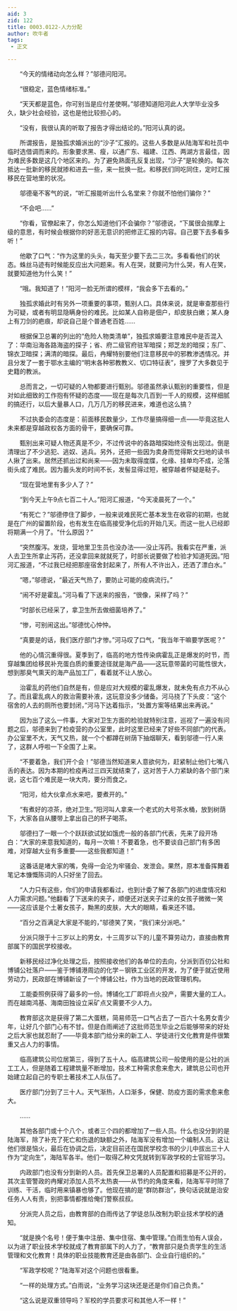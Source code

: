 ```yaml
---
aid: 3
zid: 122
title: 0003.0122-人力分配
author: 吹牛者
tags: 
 - 正文

---
```




　　“今天的情绪动向怎么样？”邬德问阳河。

　　“很稳定，蓝色情绪标准。”

　　“天天都是蓝色，你可别当是应付差使啊。”邬德知道阳河此人大学毕业没多久，缺少社会经验，这也是他比较担心的。

　　“没有，我很认真的听取了报告才得出结论的。”阳河认真的说。

　　所谓报告，是独孤求婚派出的“沙子”汇报的。这些人多数是从陆海军和社员中临时选借调而来的。形象要求黑、瘦，以通广东、福建、江西、两湖方言最佳，因为难民多数是这几个地区来的。为了避免熟面孔反复出现，“沙子”是轮换的。每次抵达一批新的移民就掺和进去一些，来一批换一批。和移民们同吃同住，定时汇报移民在营地里的状况。

　　邬德毫不客气的说，“听汇报能听出什么名堂来？你就不怕他们骗你？”

　　“不会吧……”

　　“你看，官僚起来了，你怎么知道他们不会骗你？”邬德说，“下属很会揣摩上级的意思，有时候会根据你的好恶无意识的把修正汇报的内容。自己要下去多看多听！”

　　他歇了口气：“作为这里的头头，每天至少要下去二三次。多看看他们的状态。蛛丝马迹有时候能反应出大问题来。有人在哭，就要问为什么哭，有人在笑，就要知道他为什么笑！”

　　“哦。我知道了！”阳河一脸无所谓的模样，“我会多下去看的。”

　　独孤求婚此时有另外一项重要的事项，甄别人口。具体来说，就是审查那些行为可疑，或者有明显隐瞒身份的难民。比如某人自称是佃户，却皮肤白嫩；某人身上有刀剑的疤痕，却说自己是个普通老百姓……

　　根据保卫总署的列出的“危险人物类清单”，独孤求婚要注意难民中是否混入了：华南沿海各路海盗的探子；省、府二级官府驻军暗探；郑芝龙的暗探；东厂、锦衣卫暗探；满清的暗探。最后，冉耀特别要他们注意移民中的邪教渗透情况。并且分发了一套于鄂水主编的“明末各种邪教教义、切口特征表”，搜罗了大多数见于史籍的教派。

　　总而言之，一切可疑的人物都要进行甄别。邬德虽然承认甄别的重要性，但是对如此细致的工作抱有怀疑的态度——现在是每次几百到一千人的规模，这样细腻的搞还行，以后大量暴人口，几万几万的移民进来，难道也这么搞？

　　不过执委会的态度是：前面移民数量少，工作尽量搞得细一点——毕竟这批人未来都是穿越政权各方面的骨干，要确保可靠。

　　甄别出来可疑人物还真是不少，不过传说中的各路暗探始终没有出现过。倒是清理出了不少逃犯、逃奴、逃兵。另外，还把一些因为卖身而觉得斯文扫地的读书人揪了出来。居然还抓出过和尚来——因为未取得度牒，化缘、挂单均不成，沦落街头成了难民。因为蓄头发的时间不长，发髻显得过短，被穿越者怀疑是鞑子。

　　“现在营地里有多少人了？”

　　“到今天上午9点七百二十人。”阳河汇报道，“今天凌晨死了一个。”

　　“有死亡？”邬德停住了脚步，一般来说难民死亡基本发生在收容的初期，也就是在广州的留置阶段，也有发生在临高接受净化后的开始几天。而这一批人已经即将期满一个月了。“什么原因？”

　　“突然腹泻。发烧，营地里卫生员也没办法——没止泻药。我看实在严重，派人去卫生所拿止泻药，还没拿回来就就死了，时部长说要做了检验才知道死因。”阳河汇报道，“不过我已经把那座宿舍封起来了，所有人不许出入，还洒了漂白水。”

　　“嗯，”邬德说，“最近天气热了，要防止可能的疫病流行。”

　　“闹不好是霍乱。”河马看了下送来的报告，“很像，采样了吗？”

　　“时部长已经采了，拿卫生所去做细菌培养了。”

　　“惨，可别闹这出。”邬德忧心忡忡。

　　“真要是的话，我们医疗部门才惨。”河马叹了口气，“我当年干嘛要学医呢？”

　　他的心情沉重得很。夏季到了，临高的地方性传染病霍乱正是爆发的时节，而穿越集团给移民补充蛋白质的重要途径就是海产品——这玩意带菌的可能性很大，想到那臭气熏天的海产品加工厂，看着就不让人放心。

　　治霍乱的药他们自然是有，但是应对大规模的霍乱爆发，就未免有点力不从心了。而且霍乱病人的救治需要补液，这玩意没多少储备。河马挠了下头皮：“这个宿舍的人去的厕所也要封闭，”河马下达着指示，“处置方案等结果出来再说。”

　　因为出了这么一件事，大家对卫生方面的检验就特别注意，巡视了一遍没有问题之后，邬德来到了检疫营的办公室里，此时这里已经来了好些不同部门的代表。办公室里不大，天气又热，就一个个都蹲在树荫下抽烟聊天，看到邬德一行人来了，这群人呼啦一下全围了上来。

　　“不要着急，我们开个会！”邬德当然知道来人意欲何为，赶紧制止他们七嘴八舌的表达。因为本期的检疫再过三四天就结束了，这对苦于人力紧缺的各个部门来说，这七百个难民是一块大肉，要分而食之。

　　“阳河，给大伙拿点水来吧，要煮开的。”

　　“有煮好的凉茶，绝对卫生。”阳河叫人拿来一个老式的大号茶水桶，放到树荫下，大家各自从腰带上拿出自己的杯子喝茶。

　　邬德扫了一眼一个个跃跃欲试犹如饿虎一般的各部门代表，先来了段开场白：“大家的来意我知道的，每月一次嘛！不要着急，也不要谈自己部门有多困难，对穿越大业有多重要——这些我都知道！”

　　这番话是堵大家的嘴，免得一会沦为牢骚会、发泄会。果然，原本准备挥舞着笔记本慷慨陈词的人只好坐了回去。

　　“人力只有这些，你们的申请我都看过，也到计委了解了各部门的进度情况和人力需求问题。”他翻看了下送来的夹子，顺便还对送夹子过来的女孩子微微一笑——这应该是个土著女孩子，黝黑的皮肤，大大的眼睛，看来还不错。

　　“百分之百满足大家是不能的，”邬德笑了笑，“我们来分派吧。”

　　分派只限于十三岁以上的男女，十三周岁以下的儿童不算劳动力，直接由教育部属下的国民学校接收。

　　新移民经过净化处理之后，按照接收他们的各单位的去向，分派到百仞公社和博铺公社落户——鉴于博铺港周边的化学－钢铁工业区的开发，为了便于就近使用劳动力，民政部在博铺新设了一个博铺公社，作为当地的民政管理机构。

　　工能委照例获得了最多的一份。博铺化工厂即将点火投产，需要大量的工人。而在越南鸿基、海南田独设立采矿点又需要不少人力。

　　教育部这次是获得了第二大蛋糕，简易师范一口气占去了一百六十名男女青少年，让好几个部门心有不甘。但是白雨阐述了这批师范生毕业之后能够带来的好处之后大家也就忍耐了——毕竟本部门给分来的新工人、学徒进行文化教育是件很繁重又占人力的事情。

　　临高建筑公司位居第三，得到了五十人。临高建筑公司一般使用的是公社的派工工人，但是随着工程建筑量不断增加，技术工种需求愈来愈大，建筑总公司也开始建立起自己的专职土著技术工人队伍了。

　　医疗部门分到了三十人。天气渐热，人口渐多，保健、防疫方面的需求愈来愈大。

　　……

　　其他各部门或十个八个，或者三个四的都增加了一些人员。什么也没分到的是陆海军，除了补充了死亡和伤退的缺额之外，陆海军没有增加一个编制人员。这让他们很是恼火，最后在协调之后，决定目前还在国民学校念书的少儿中拔出三十人作为“定向生”，海陆军各半。他们一取得乙种文凭就转到军政学校的士官班学习。

　　内政部门也没有分到新的人员。首先保卫总署的人员配置和招募是不公开的，其次主管警政的冉耀对添加人员不太热衷——从节约的角度来看，陆海军平时除了训练、干活，临时用来镇暴也够了。他现在搞的是“群防群治”，换句话说就是治安任务人人有责，别把事情都推给俺们警察叔叔。

　　分派完人员之后，由教育部的白雨传达了学徒总队改制为职业技术学校的通知。

　　“就是换个名号！便于集中注册、集中住宿、集中管理。”白雨生怕有人误会，以为进了职业技术学校就成了教育部属下的人力了，“教育部只是负责学生的生活管理和文化教育！具体的职业技能教育还是由各部门、企业自行组织的。”

　　“军政学校呢？”陆海军对这个问题也很看重。

　　“一样的处理方式。”白雨说，“业务学习这块还是还是你们自己负责。”

　　“这么说是双重领导吗？军校的学员要求可和其他人不一样！”


